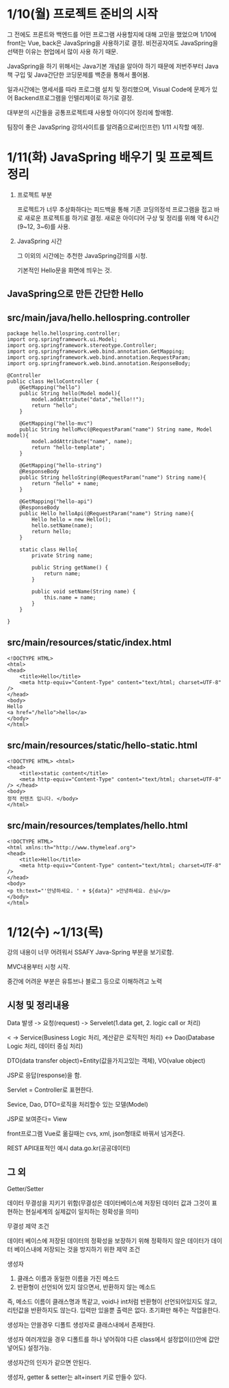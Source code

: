 # 1/10(월) 프로젝트 준비의 시작

그 전에도 프론트와 백엔드를 어떤 프로그램 사용할지에 대해 고민을 했었으며 1/10에 front는 Vue, back은 JavaSpring을 사용하기로 결정. 비전공자여도 JavaSpring을 선택한 이유는 현업에서 많이 사용 하기 때문.

JavaSpring을 하기 위해서는 Java기본 개념을 알아야 하기 때문에 저번주부터 Java책 구입 및 Java간단한 코딩문제를 백준을 통해서 풀어봄.

일과시간에는 명세서를 따라 프로그램 설치 및 정리했으며, Visual Code에 문제가 있어 Backend프로그램을 인텔리제이로 하기로 결정.

대부분의 시간들을 공통프로젝트때 사용할 아이디어 정리에 할애함.

팀장이 좋은 JavaSpring 강의사이트를 알려줌으로써(인프런) 1/11 시작할 예정.



# 1/11(화) JavaSpring 배우기 및 프로젝트 정리

1. 프로젝트 부분

   프로젝트가 너무 추상화하다는 피드백을 통해 기존 코딩의정석 프로그램을 접고 바로 새로운 프로젝트를 하기로 결정. 새로운 아이디어 구상 및 정리를 위해 약 6시간(9~12, 3~6)를 사용.



2. JavaSpring 시간

   그 이외의 시간에는 추천한 JavaSpring강의를 시청.

   기본적인 Hello문을 화면에 띄우는 것.



## JavaSpring으로 만든 간단한 Hello

## src/main/java/hello.hellospring.controller

```
package hello.hellospring.controller;
import org.springframework.ui.Model;
import org.springframework.stereotype.Controller;
import org.springframework.web.bind.annotation.GetMapping;
import org.springframework.web.bind.annotation.RequestParam;
import org.springframework.web.bind.annotation.ResponseBody;

@Controller
public class HelloController {
    @GetMapping("hello")
    public String hello(Model model){
        model.addAttribute("data","hello!!");
        return "hello";
    }

    @GetMapping("hello-mvc")
    public String helloMvc(@RequestParam("name") String name, Model model){
        model.addAttribute("name", name);
        return "hello-template";
    }

    @GetMapping("hello-string")
    @ResponseBody
    public String helloString(@RequestParam("name") String name){
        return "hello" + name;
    }

    @GetMapping("hello-api")
    @ResponseBody
    public Hello helloApi(@RequestParam("name") String name){
        Hello hello = new Hello();
        hello.setName(name);
        return hello;
    }

    static class Hello{
        private String name;

        public String getName() {
            return name;
        }

        public void setName(String name) {
            this.name = name;
        }
    }

}
```

## src/main/resources/static/index.html

```
<!DOCTYPE HTML>
<html>
<head>
    <title>Hello</title>
    <meta http-equiv="Content-Type" content="text/html; charset=UTF-8" />
</head>
<body>
Hello
<a href="/hello">hello</a>
</body>
</html>
```

## src/main/resources/static/hello-static.html

```
<!DOCTYPE HTML> <html>
<head>
    <title>static content</title>
    <meta http-equiv="Content-Type" content="text/html; charset=UTF-8" /> </head>
<body>
정적 컨텐츠 입니다. </body>
</html>
```

## src/main/resources/templates/hello.html

```
<!DOCTYPE HTML>
<html xmlns:th="http://www.thymeleaf.org">
<head>
    <title>Hello</title>
    <meta http-equiv="Content-Type" content="text/html; charset=UTF-8" />
</head>
<body>
<p th:text="'안녕하세요. ' + ${data}" >안녕하세요. 손님</p>
</body>
</html>
```





# 1/12(수) ~1/13(목)

강의 내용이 너무 어려워서 SSAFY Java-Spring 부분을 보기로함.

MVC내용부터 시청 시작.

중간에 어려운 부분은 유튜브나 블로그 등으로 이해하려고 노력



## 시청 및 정리내용

Data 발생 -> 요청(request) -> Servelet(1.data get, 2. logic call or 처리)

< -> Service(Business Logic 처리, 계산같은 로직적인 처리) <-> Dao(Database Logic 처리, 데이터 중심 처리)



DTO(data transfer object)=Entity(값을가지고있는 객체), VO(value object)

JSP로 응답(response)을 함.



Servlet = Controller로 표현한다.

Sevice, Dao, DTO=로직을 처리할수 있는 모델(Model)

JSP로 보여준다= View



front프로그램 Vue로 옮길때는 cvs, xml, json형태로 바꿔서 넘겨준다.



REST API대표적인 예시 data.go.kr(공공데이터)



## 그 외

Getter/Setter



데이터 무결성을 지키기 위함(무결성은 데이터베이스에 저장된 데이터 값과 그것이 표현하는 현실세계의 실제값이 일치하는 정확성을 의미)



무결성 제약 조건

데이터 베이스에 저장된 데이터의 정확성을 보장하기 위해 정확하지 않은 데이터가 데이터 베이스내에 저장되는 것을 방지하기 위한 제약 조건



생성자

1. 클래스 이름과 동일한 이름을 가진 메소드
2. 반환형이 선언되어 있지 않으면서, 반환하지 않는 메소드



즉, 메소드 이름이 클래스명과 똑같고, void나 int처럼 반환형이 선언되어있지도 않고, 리턴값을 반환하지도 않는다. 입력만 있을뿐 출력은 없다. 초기화만 해주는 작업을한다.



생성자는 안쓸경우 디폴트 생성자로 클래스내에서 존재한다.

생성자 여러개있을 경우 디폴트를 하나 넣어줘야 다른 class에서 설정없이(()안에 값안넣어도) 설정가능.

생성자간의 인자가 같으면 안된다.



생성자, getter & setter는 alt+insert 키로 만들수 있다.
